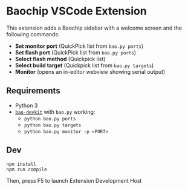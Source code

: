 # Baochip VSCode Extension

This extension adds a Baochip sidebar with a welcome screen and the following commands:
- **Set monitor port** (QuickPick list from `bao.py ports`)
- **Set flash port** (QuickPick list from `bao.py ports`)
- **Select flash method** (Quickpick list)
- **Select build target** (Quickpick list from `bao.py targets`)
- **Monitor** (opens an in-editor webview showing serial output)

## Requirements
- Python 3
- [`bao-devkit`](https://github.com/baochip/bao-devkit) with `bao.py` working:
  - `python bao.py ports`
  - `python bao.py targets`
  - `python bao.py monitor -p <PORT>`

## Dev

```
npm install
npm run compile
```
Then, press F5 to launch Extension Development Host